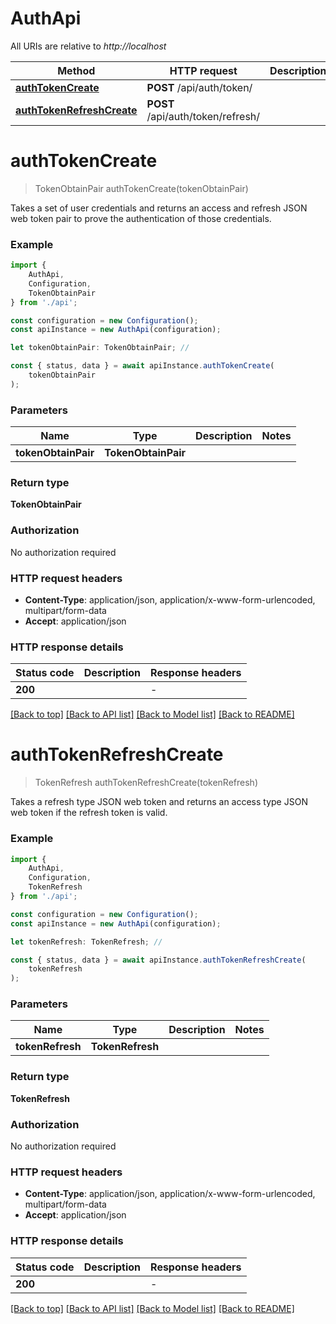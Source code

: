 # AuthApi

All URIs are relative to *http://localhost*

|Method | HTTP request | Description|
|------------- | ------------- | -------------|
|[**authTokenCreate**](#authtokencreate) | **POST** /api/auth/token/ | |
|[**authTokenRefreshCreate**](#authtokenrefreshcreate) | **POST** /api/auth/token/refresh/ | |

# **authTokenCreate**
> TokenObtainPair authTokenCreate(tokenObtainPair)

Takes a set of user credentials and returns an access and refresh JSON web token pair to prove the authentication of those credentials.

### Example

```typescript
import {
    AuthApi,
    Configuration,
    TokenObtainPair
} from './api';

const configuration = new Configuration();
const apiInstance = new AuthApi(configuration);

let tokenObtainPair: TokenObtainPair; //

const { status, data } = await apiInstance.authTokenCreate(
    tokenObtainPair
);
```

### Parameters

|Name | Type | Description  | Notes|
|------------- | ------------- | ------------- | -------------|
| **tokenObtainPair** | **TokenObtainPair**|  | |


### Return type

**TokenObtainPair**

### Authorization

No authorization required

### HTTP request headers

 - **Content-Type**: application/json, application/x-www-form-urlencoded, multipart/form-data
 - **Accept**: application/json


### HTTP response details
| Status code | Description | Response headers |
|-------------|-------------|------------------|
|**200** |  |  -  |

[[Back to top]](#) [[Back to API list]](../README.md#documentation-for-api-endpoints) [[Back to Model list]](../README.md#documentation-for-models) [[Back to README]](../README.md)

# **authTokenRefreshCreate**
> TokenRefresh authTokenRefreshCreate(tokenRefresh)

Takes a refresh type JSON web token and returns an access type JSON web token if the refresh token is valid.

### Example

```typescript
import {
    AuthApi,
    Configuration,
    TokenRefresh
} from './api';

const configuration = new Configuration();
const apiInstance = new AuthApi(configuration);

let tokenRefresh: TokenRefresh; //

const { status, data } = await apiInstance.authTokenRefreshCreate(
    tokenRefresh
);
```

### Parameters

|Name | Type | Description  | Notes|
|------------- | ------------- | ------------- | -------------|
| **tokenRefresh** | **TokenRefresh**|  | |


### Return type

**TokenRefresh**

### Authorization

No authorization required

### HTTP request headers

 - **Content-Type**: application/json, application/x-www-form-urlencoded, multipart/form-data
 - **Accept**: application/json


### HTTP response details
| Status code | Description | Response headers |
|-------------|-------------|------------------|
|**200** |  |  -  |

[[Back to top]](#) [[Back to API list]](../README.md#documentation-for-api-endpoints) [[Back to Model list]](../README.md#documentation-for-models) [[Back to README]](../README.md)

